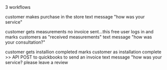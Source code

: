 3 workflows

customer makes purchase in the store
    text message "how was your service"

customer gets measurements no invoice sent...this free
    user logs in and marks customers as "received measurements"
    text message "how was your consultation?"

customer gets installion completed
    marks customer as installation complete >> API POST to quickbooks to send an invoice
    text message "how was your service? please leave a review <link to google reviews>